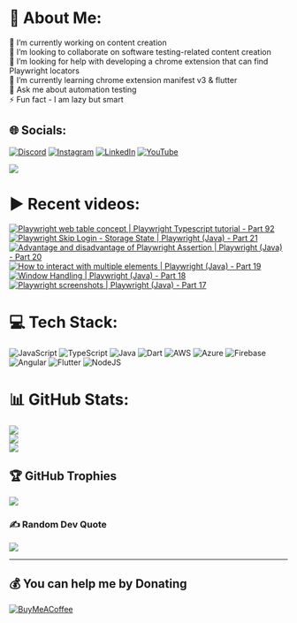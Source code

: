 # 💫 About Me:
🔭 I’m currently working on content creation<br>👯 I’m looking to collaborate on software testing-related content creation<br>🤝 I’m looking for help with developing a chrome extension that can find Playwright locators<br>🌱 I’m currently learning chrome extension manifest v3 & flutter<br>💬 Ask me about automation testing<br>⚡ Fun fact - I am lazy but smart


## 🌐 Socials:
[![Discord](https://img.shields.io/badge/Discord-%237289DA.svg?logo=discord&logoColor=white)](htttps://discord.gg/https://discord.gg/UunqzYFHPX) [![Instagram](https://img.shields.io/badge/Instagram-%23E4405F.svg?logo=Instagram&logoColor=white)](https://instagram.com/ortoknikc) [![LinkedIn](https://img.shields.io/badge/LinkedIn-%230077B5.svg?logo=linkedin&logoColor=white)](https://linkedin.com/in/ortoni) [![YouTube](https://img.shields.io/badge/YouTube-%23FF0000.svg?logo=YouTube&logoColor=white)](https://youtube.com/c/UCNcnqL0P17hISKlOxTjkJ0g) 

[![](https://visitcount.itsvg.in/api?id=ortonikc&icon=6&color=0)](https://visitcount.itsvg.in)
# ▶️ Recent videos:
<!-- BEGIN YOUTUBE-CARDS -->
[![Playwright web table concept | Playwright Typescript tutorial - Part 92](https://ytcards.demolab.com/?id=n7lN899n-io&title=Playwright+web+table+concept+%7C+Playwright+Typescript+tutorial+-+Part+92&lang=en&timestamp=1677223003&background_color=%230d1117&title_color=%23ffffff&stats_color=%23dedede&width=250 "Playwright web table concept | Playwright Typescript tutorial - Part 92")](https://www.youtube.com/watch?v=n7lN899n-io)
[![Playwright Skip Login - Storage State | Playwright (Java) - Part 21](https://ytcards.demolab.com/?id=z4MODkk5q34&title=Playwright+Skip+Login+-+Storage+State+%7C+Playwright+%28Java%29+-+Part+21&lang=en&timestamp=1675667812&background_color=%230d1117&title_color=%23ffffff&stats_color=%23dedede&width=250 "Playwright Skip Login - Storage State | Playwright (Java) - Part 21")](https://www.youtube.com/watch?v=z4MODkk5q34)
[![Advantage and disadvantage of Playwright Assertion | Playwright (Java) - Part 20](https://ytcards.demolab.com/?id=TuJLLRasYS4&title=Advantage+and+disadvantage+of+Playwright+Assertion+%7C+Playwright+%28Java%29+-+Part+20&lang=en&timestamp=1675323195&background_color=%230d1117&title_color=%23ffffff&stats_color=%23dedede&width=250 "Advantage and disadvantage of Playwright Assertion | Playwright (Java) - Part 20")](https://www.youtube.com/watch?v=TuJLLRasYS4)
[![How to interact with multiple elements | Playwright (Java) - Part 19](https://ytcards.demolab.com/?id=MWR6ekyIHGE&title=How+to+interact+with+multiple+elements+%7C+Playwright+%28Java%29+-+Part+19&lang=en&timestamp=1675066868&background_color=%230d1117&title_color=%23ffffff&stats_color=%23dedede&width=250 "How to interact with multiple elements | Playwright (Java) - Part 19")](https://www.youtube.com/watch?v=MWR6ekyIHGE)
[![Window Handling | Playwright (Java) - Part 18](https://ytcards.demolab.com/?id=93E-YBFJBdQ&title=Window+Handling+%7C+Playwright+%28Java%29+-+Part+18&lang=en&timestamp=1674152906&background_color=%230d1117&title_color=%23ffffff&stats_color=%23dedede&width=250 "Window Handling | Playwright (Java) - Part 18")](https://www.youtube.com/watch?v=93E-YBFJBdQ)
[![Playwright screenshots | Playwright (Java) - Part 17](https://ytcards.demolab.com/?id=e2xdGuD1LPc&title=Playwright+screenshots+%7C+Playwright+%28Java%29+-+Part+17&lang=en&timestamp=1674028900&background_color=%230d1117&title_color=%23ffffff&stats_color=%23dedede&width=250 "Playwright screenshots | Playwright (Java) - Part 17")](https://www.youtube.com/watch?v=e2xdGuD1LPc)
<!-- END YOUTUBE-CARDS -->
# 💻 Tech Stack:
![JavaScript](https://img.shields.io/badge/javascript-%23323330.svg?style=for-the-badge&logo=javascript&logoColor=%23F7DF1E) ![TypeScript](https://img.shields.io/badge/typescript-%23007ACC.svg?style=for-the-badge&logo=typescript&logoColor=white) ![Java](https://img.shields.io/badge/java-%23ED8B00.svg?style=for-the-badge&logo=java&logoColor=white) ![Dart](https://img.shields.io/badge/dart-%230175C2.svg?style=for-the-badge&logo=dart&logoColor=white) ![AWS](https://img.shields.io/badge/AWS-%23FF9900.svg?style=for-the-badge&logo=amazon-aws&logoColor=white) ![Azure](https://img.shields.io/badge/azure-%230072C6.svg?style=for-the-badge&logo=azure-devops&logoColor=white) ![Firebase](https://img.shields.io/badge/firebase-%23039BE5.svg?style=for-the-badge&logo=firebase) ![Angular](https://img.shields.io/badge/angular-%23DD0031.svg?style=for-the-badge&logo=angular&logoColor=white) ![Flutter](https://img.shields.io/badge/Flutter-%2302569B.svg?style=for-the-badge&logo=Flutter&logoColor=white) ![NodeJS](https://img.shields.io/badge/node.js-6DA55F?style=for-the-badge&logo=node.js&logoColor=white)
# 📊 GitHub Stats:
![](https://github-readme-stats.vercel.app/api?username=ortonikc&theme=radical&hide_border=true&include_all_commits=true&count_private=true)<br/>
![](https://github-readme-streak-stats.herokuapp.com/?user=ortonikc&theme=radical&hide_border=true)<br/>
![](https://github-readme-stats.vercel.app/api/top-langs/?username=ortonikc&theme=radical&hide_border=true&include_all_commits=true&count_private=true&layout=compact)

## 🏆 GitHub Trophies
![](https://github-profile-trophy.vercel.app/?username=ortonikc&theme=discord&no-frame=false&no-bg=true&margin-w=4)

### ✍️ Random Dev Quote
![](https://quotes-github-readme.vercel.app/api?type=horizontal&theme=radical)

---
  ## 💰 You can help me by Donating
  [![BuyMeACoffee](https://img.shields.io/badge/Buy%20Me%20a%20Coffee-ffdd00?style=for-the-badge&logo=buy-me-a-coffee&logoColor=black)](https://buymeacoffee.com/https://www.buymeacoffee.com/letcode) 

  
<!-- Proudly created with GPRM ( https://gprm.itsvg.in ) -->
